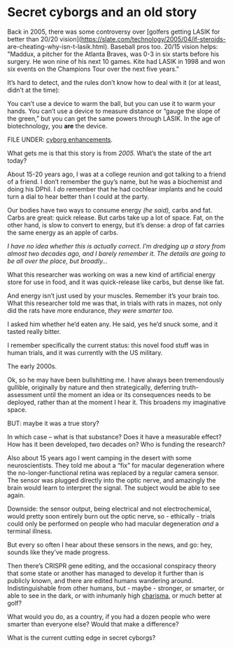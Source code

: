 # Secret cyborgs and an old story

Back in 2005, there was some controversy over [golfers getting LASIK for
better than 20/20 vision](https://slate.com/technology/2005/04/if-steroids-
are-cheating-why-isn-t-lasik.html). Baseball pros too. 20/15 vision helps:
"Maddux, a pitcher for the Atlanta Braves, was 0-3 in six starts before his
surgery. He won nine of his next 10 games. Kite had LASIK in 1998 and won six
events on the Champions Tour over the next five years."

It’s hard to detect, and the rules don’t know how to deal with it (or at
least, didn’t at the time):

You can’t use a device to warm the ball, but you can use it to warm your
hands. You can’t use a device to measure distance or “gauge the slope of the
green,” but you can get the same powers through LASIK. In the age of
biotechnology, you **are** the device.

FILE UNDER: [cyborg enhancements](/home/2020/04/07/cyborg_prosthetics).

What gets me is that this story is from _2005._ What’s the state of the art
today?

About 15-20 years ago, I was at a college reunion and got talking to a friend
of a friend. I don’t remember the guy’s name, but he was a biochemist and
doing his DPhil. I _do_ remember that he had cochlear implants and he could
turn a dial to hear better than I could at the party.

Our bodies have two ways to consume energy _(he said),_ carbs and fat. Carbs
are great: quick release. But carbs take up a lot of space. Fat, on the other
hand, is slow to convert to energy, but it’s dense: a drop of fat carries the
same energy as an apple of carbs.

_I have no idea whether this is actually correct. I’m dredging up a story from
almost two decades ago, and I barely remember it. The details are going to be
all over the place, but broadly…_

What this researcher was working on was a new kind of artificial energy store
for use in food, and it was quick-release like carbs, but dense like fat.

And energy isn’t just used by your muscles. Remember it’s your brain too. What
this researcher told me was that, in trials with rats in mazes, not only did
the rats have more endurance, _they were smarter too._

I asked him whether he’d eaten any. He said, yes he’d snuck some, and it
tasted really bitter.

I remember specifically the current status: this novel food stuff was in human
trials, and it was currently with the US military.

The early 2000s.

Ok, so he may have been bullshitting me. I have always been tremendously
gullible, originally by nature and then strategically, deferring truth-
assessment until the moment an idea or its consequences needs to be deployed,
rather than at the moment I hear it. This broadens my imaginative space.

BUT: maybe it was a true story?

In which case – what is that substance? Does it have a measurable effect? How
has it been developed, two decades on? Who is funding the research?

Also about 15 years ago I went camping in the desert with some
neuroscientists. They told me about a “fix” for macular degeneration where the
no-longer-functional retina was replaced by a regular camera sensor. The
sensor was plugged directly into the optic nerve, and amazingly the brain
would learn to interpret the signal. The subject would be able to see again.

Downside: the sensor output, being electrical and not electrochemical, would
pretty soon entirely burn out the optic nerve, so - ethically - trials could
only be performed on people who had macular degeneration _and_ a terminal
illness.

But every so often I hear about these sensors in the news, and go: hey, sounds
like they’ve made progress.

Then there’s CRISPR gene editing, and the occasional conspiracy theory that
some state or another has managed to develop it further than is publicly
known, and there are edited humans wandering around. Indistinguishable from
other humans, but - maybe - stronger, or smarter, or able to see in the dark,
or with inhumanly high [charisma](/home/2020/04/17/charisma), or much better
at golf?

What would you do, as a country, if you had a dozen people who were smarter
than everyone else? Would that make a difference?

What is the current cutting edge in secret cyborgs?
